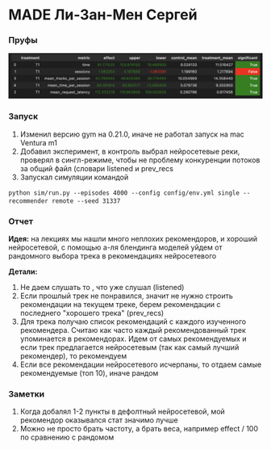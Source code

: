 # MADE Ли-Зан-Мен Сергей
### Пруфы
![результат](https://github.com/sergeylizanmen/recsys-itmo-spring-2023/blob/hw_made_lzm/results.png)
### Запуск
1. Изменил версию gym на 0.21.0, иначе не работал запуск на mac Ventura m1
2. Добавил эксперимент, в контроль выбрал нейросетевые реки, проверял в сингл-режиме, чтобы не проблему конкуренции потоков за общий файл (словари listened и prev_recs
3. Запускал симуляции командой
```
python sim/run.py --episodes 4000 --config config/env.yml single --recommender remote --seed 31337
```
### Отчет
**Идея:** на лекциях мы нашли много неплохих рекомендоров, и хороший нейросетевой, с помощью а-ля блендинга моделей уйдем от рандомного выбора трека в рекомендациях нейросетевого

**Детали:**
1. Не даем слушать то , что уже слушал (listened)
2. Если прошлый трек не понравился, значит не нужно строить рекомендации на текущем треке, берем рекомендации с последнего "хорошего трека" (prev_recs)
3. Для трека получаю список рекомендаций с каждого изученного рекомендера. Считаю как часто каждый рекомендованный трек упоминается в рекомендорах. Идем от самых рекомендуемых и если трек предлагается нейросетевым (так как самый лучший рекомендер), то рекомендуем
4. Если все рекомендации нейросетевого исчерпаны, то отдаем самые рекомендуемые (топ 10), иначе рандом

### Заметки
1. Когда добалял 1-2 пункты в дефолтный нейросетевой, мой рекомендор оказывался стат значимо лучше
2. Можно не просто брать частоту, а брать веса, например effect / 100 по сравнению с рандомом
